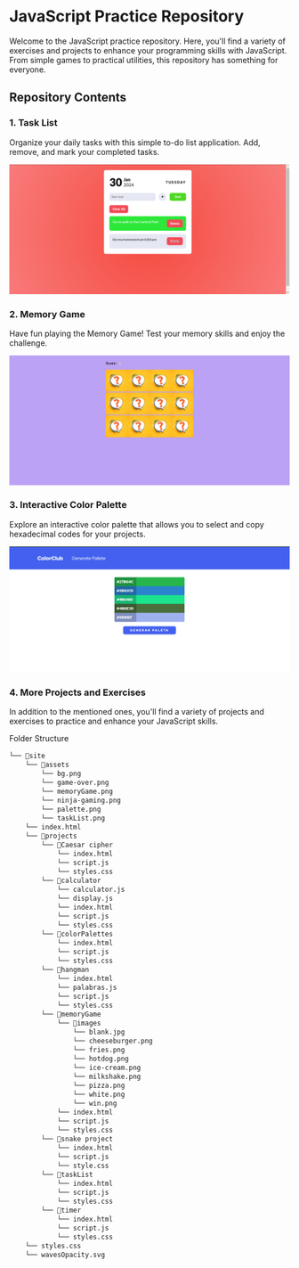 # JavaScript Practice Repository

Welcome to the JavaScript practice repository. Here, you'll find a variety of exercises and projects to enhance your programming skills with JavaScript. From simple games to practical utilities, this repository has something for everyone.

## Repository Contents

### 1. Task List

Organize your daily tasks with this simple to-do list application. Add, remove, and mark your completed tasks.

![Task List](./site/assets/taskList.png)

###  2. Memory Game

Have fun playing the Memory Game! Test your memory skills and enjoy the challenge.

![Memory Game](./site/assets/memoryGame.png)

### 3. Interactive Color Palette

Explore an interactive color palette that allows you to select and copy hexadecimal codes for your projects.

![Color Palette](./site/assets/palette.png)

### 4. More Projects and Exercises

In addition to the mentioned ones, you'll find a variety of projects and exercises to practice and enhance your JavaScript skills.

Folder Structure
```
└── 📁site
    └── 📁assets
        └── bg.png
        └── game-over.png
        └── memoryGame.png
        └── ninja-gaming.png
        └── palette.png
        └── taskList.png
    └── index.html
    └── 📁projects
        └── 📁Caesar cipher
            └── index.html
            └── script.js
            └── styles.css
        └── 📁calculator
            └── calculator.js
            └── display.js
            └── index.html
            └── script.js
            └── styles.css
        └── 📁colorPalettes
            └── index.html
            └── script.js
            └── styles.css
        └── 📁hangman
            └── index.html
            └── palabras.js
            └── script.js
            └── styles.css
        └── 📁memoryGame
            └── 📁images
                └── blank.jpg
                └── cheeseburger.png
                └── fries.png
                └── hotdog.png
                └── ice-cream.png
                └── milkshake.png
                └── pizza.png
                └── white.png
                └── win.png
            └── index.html
            └── script.js
            └── styles.css
        └── 📁snake project
            └── index.html
            └── script.js
            └── style.css
        └── 📁taskList
            └── index.html
            └── script.js
            └── styles.css
        └── 📁timer
            └── index.html
            └── script.js
            └── styles.css
    └── styles.css
    └── wavesOpacity.svg
```